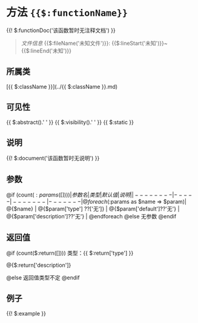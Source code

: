 # 方法 `{{$:functionName}}`

{{! $:functionDoc('该函数暂时无注释文档') }}

> *文件信息* {{$:fileName('未知文件')}}: {{$:lineStart('未知')}}~{{$:lineEnd('未知')}}

## 所属类 

[{{ $:className }}](../{{ $:className }}.md)

## 可见性

{{ $:abstract().' ' }} {{ $:visibility().' '  }} {{ $:static }}

## 说明

{{! $:document('该函数暂时无说明') }}


## 参数

@if (count($:params([])))
| 参数名 | 类型 | 默认值 | 说明 |
|--------|-----|-------|-------|
@foreach ($:params as $name => $param)| @{$name} |  @{$param['type'] ??['无']} | @{$param['default']??'无'} | @{$param['description']??'无'} |
@endforeach
@else
无参数
@endif

## 返回值
@if (count($:return([])))
类型：{{ $:return['type'] }}

@{$:return['description']}

@else
返回值类型不定
@endif

## 例子

{{! $:example }}